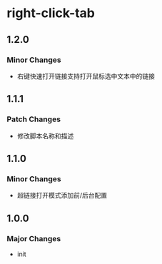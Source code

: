 # right-click-tab

## 1.2.0

### Minor Changes

- 右键快速打开链接支持打开鼠标选中文本中的链接

## 1.1.1

### Patch Changes

- 修改脚本名称和描述

## 1.1.0

### Minor Changes

- 超链接打开模式添加前/后台配置

## 1.0.0

### Major Changes

- init

